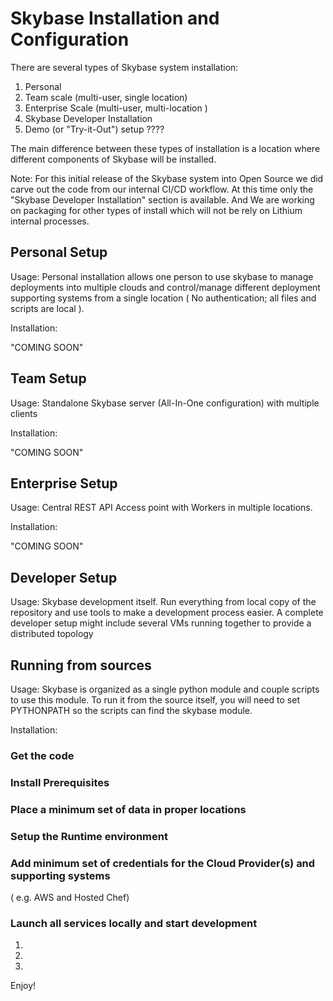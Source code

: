 # Skybase Installation and Configuration

There are several types of Skybase system installation:


1. Personal
2. Team scale (multi-user, single location)
3. Enterprise Scale (multi-user, multi-location )
4. Skybase Developer Installation
5. Demo (or "Try-it-Out") setup ????

The main difference between these types of installation is a location where different components of Skybase will be installed.

Note: For this initial release of the Skybase system into Open Source we did carve out the code from our internal CI/CD workflow.
At this time only the "Skybase Developer Installation" section is available.
And We are working on packaging for other types of install which will not be rely on Lithium internal processes.

## Personal Setup

Usage: Personal installation allows one person to use skybase to manage deployments into multiple clouds and control/manage 
different deployment supporting systems from a single location ( No authentication; all files and scripts are local ).

Installation:

"COMING SOON"

## Team Setup

Usage: Standalone Skybase server (All-In-One configuration) with multiple clients 

Installation:

"COMING SOON"

## Enterprise Setup

Usage: Central REST API Access point with Workers in multiple locations.

Installation:

"COMING SOON"

## Developer Setup

Usage: Skybase development itself. Run everything from local copy of the repository and use tools to make a development
process easier. A complete developer setup might include several VMs running together to provide a distributed topology

## Running from sources

Usage: Skybase is organized as a single python module and couple scripts to use this module. 
To run it from the source itself, you will need to set PYTHONPATH so the scripts can find the skybase module.

Installation:

### Get the code

### Install Prerequisites

### Place a minimum set of data in proper locations

### Setup the Runtime environment

### Add minimum set of credentials for the Cloud Provider(s) and supporting systems

( e.g. AWS and Hosted Chef)

### Launch all services locally and start development

1.
2. 
3. 


Enjoy!





